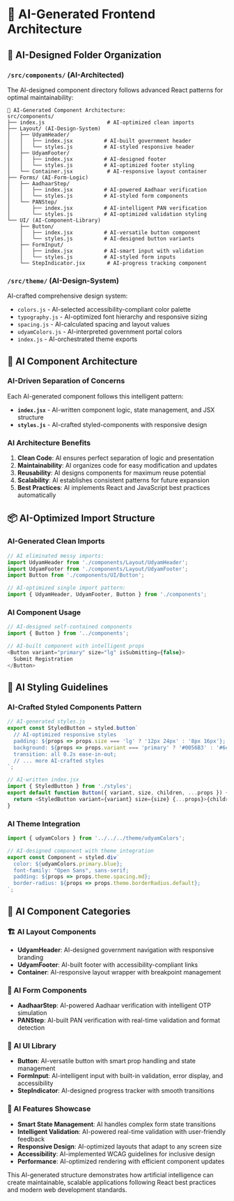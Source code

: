 # 🤖 AI-Generated Frontend Architecture

## 📁 AI-Designed Folder Organization

### `/src/components/` (AI-Architected)
The AI-designed component directory follows advanced React patterns for optimal maintainability:

```
🤖 AI-Generated Component Architecture:
src/components/
├── index.js                    # AI-optimized clean imports
├── Layout/ (AI-Design-System)
│   ├── UdyamHeader/
│   │   ├── index.jsx          # AI-built government header
│   │   └── styles.js          # AI-styled responsive header
│   ├── UdyamFooter/
│   │   ├── index.jsx          # AI-designed footer
│   │   └── styles.js          # AI-optimized footer styling
│   └── Container.jsx           # AI-responsive layout container
├── Forms/ (AI-Form-Logic)
│   ├── AadhaarStep/
│   │   ├── index.jsx          # AI-powered Aadhaar verification
│   │   └── styles.js          # AI-styled form components
│   └── PANStep/
│       ├── index.jsx          # AI-intelligent PAN verification
│       └── styles.js          # AI-optimized validation styling
└── UI/ (AI-Component-Library)
    ├── Button/
    │   ├── index.jsx          # AI-versatile button component
    │   └── styles.js          # AI-designed button variants
    ├── FormInput/
    │   ├── index.jsx          # AI-smart input with validation
    │   └── styles.js          # AI-styled form inputs
    └── StepIndicator.jsx       # AI-progress tracking component
```

### `/src/theme/` (AI-Design-System)
AI-crafted comprehensive design system:
- `colors.js` - AI-selected accessibility-compliant color palette
- `typography.js` - AI-optimized font hierarchy and responsive sizing
- `spacing.js` - AI-calculated spacing and layout values
- `udyamColors.js` - AI-interpreted government portal colors
- `index.js` - AI-orchestrated theme exports

## 🤖 AI Component Architecture

### AI-Driven Separation of Concerns
Each AI-generated component follows this intelligent pattern:
- **`index.jsx`** - AI-written component logic, state management, and JSX structure
- **`styles.js`** - AI-crafted styled-components with responsive design

### AI Architecture Benefits
1. **Clean Code**: AI ensures perfect separation of logic and presentation
2. **Maintainability**: AI organizes code for easy modification and updates
3. **Reusability**: AI designs components for maximum reuse potential
4. **Scalability**: AI establishes consistent patterns for future expansion
5. **Best Practices**: AI implements React and JavaScript best practices automatically

## 📦 AI-Optimized Import Structure

### AI-Generated Clean Imports
```javascript
// AI eliminated messy imports:
import UdyamHeader from './components/Layout/UdyamHeader';
import UdyamFooter from './components/Layout/UdyamFooter';
import Button from './components/UI/Button';

// AI-optimized single import pattern:
import { UdyamHeader, UdyamFooter, Button } from './components';
```

### AI Component Usage
```javascript
// AI-designed self-contained components
import { Button } from '../components';

// AI-built component with intelligent props
<Button variant="primary" size="lg" isSubmitting={false}>
  Submit Registration
</Button>
```

## 🎨 AI Styling Guidelines

### AI-Crafted Styled Components Pattern
```javascript
// AI-generated styles.js
export const StyledButton = styled.button`
  // AI-optimized responsive styles
  padding: ${props => props.size === 'lg' ? '12px 24px' : '8px 16px'};
  background: ${props => props.variant === 'primary' ? '#0056B3' : '#6c757d'};
  transition: all 0.2s ease-in-out;
  // ... more AI-crafted styles
`;

// AI-written index.jsx
import { StyledButton } from './styles';
export default function Button({ variant, size, children, ...props }) {
  return <StyledButton variant={variant} size={size} {...props}>{children}</StyledButton>;
}
```

### AI Theme Integration
```javascript
import { udyamColors } from '../../../theme/udyamColors';

// AI-designed component with theme integration
export const Component = styled.div`
  color: ${udyamColors.primary.blue};
  font-family: "Open Sans", sans-serif;
  padding: ${props => props.theme.spacing.md};
  border-radius: ${props => props.theme.borderRadius.default};
`;
```

## 🤖 AI Component Categories

### 🏗️ AI Layout Components
- **UdyamHeader**: AI-designed government navigation with responsive branding
- **UdyamFooter**: AI-built footer with accessibility-compliant links
- **Container**: AI-responsive layout wrapper with breakpoint management

### 📝 AI Form Components  
- **AadhaarStep**: AI-powered Aadhaar verification with intelligent OTP simulation
- **PANStep**: AI-built PAN verification with real-time validation and format detection

### 🎨 AI UI Library
- **Button**: AI-versatile button with smart prop handling and state management
- **FormInput**: AI-intelligent input with built-in validation, error display, and accessibility
- **StepIndicator**: AI-designed progress tracker with smooth transitions

### 🧠 AI Features Showcase
- **Smart State Management**: AI handles complex form state transitions
- **Intelligent Validation**: AI-powered real-time validation with user-friendly feedback
- **Responsive Design**: AI-optimized layouts that adapt to any screen size
- **Accessibility**: AI-implemented WCAG guidelines for inclusive design
- **Performance**: AI-optimized rendering with efficient component updates

This AI-generated structure demonstrates how artificial intelligence can create maintainable, scalable applications following React best practices and modern web development standards.

